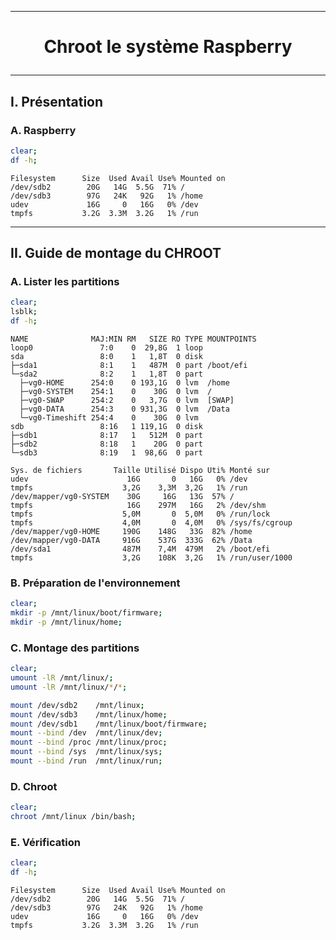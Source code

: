 -----------------------------------------------------------------------------------------------------------------------
# <p align='center'> Chroot le système Raspberry </p>

-----------------------------------------------------------------------------------------------------------------------
## I. Présentation
### A. Raspberry
```bash
clear;
df -h;
```
```
Filesystem      Size  Used Avail Use% Mounted on
/dev/sdb2        20G   14G  5.5G  71% /
/dev/sdb3        97G   24K   92G   1% /home
udev             16G     0   16G   0% /dev
tmpfs           3.2G  3.3M  3.2G   1% /run
```

-----------------------------------------------------------------------------------------------------------------------
## II. Guide de montage du CHROOT
### A. Lister les partitions
```bash
clear;
lsblk;
df -h;
```

```
NAME              MAJ:MIN RM   SIZE RO TYPE MOUNTPOINTS
loop0               7:0    0  29,8G  1 loop 
sda                 8:0    1   1,8T  0 disk 
├─sda1              8:1    1   487M  0 part /boot/efi
└─sda2              8:2    1   1,8T  0 part 
  ├─vg0-HOME      254:0    0 193,1G  0 lvm  /home
  ├─vg0-SYSTEM    254:1    0    30G  0 lvm  /
  ├─vg0-SWAP      254:2    0   3,7G  0 lvm  [SWAP]
  ├─vg0-DATA      254:3    0 931,3G  0 lvm  /Data
  └─vg0-Timeshift 254:4    0    30G  0 lvm  
sdb                 8:16   1 119,1G  0 disk 
├─sdb1              8:17   1   512M  0 part 
├─sdb2              8:18   1    20G  0 part 
└─sdb3              8:19   1  98,6G  0 part

Sys. de fichiers       Taille Utilisé Dispo Uti% Monté sur
udev                      16G       0   16G   0% /dev
tmpfs                    3,2G    3,3M  3,2G   1% /run
/dev/mapper/vg0-SYSTEM    30G     16G   13G  57% /
tmpfs                     16G    297M   16G   2% /dev/shm
tmpfs                    5,0M       0  5,0M   0% /run/lock
tmpfs                    4,0M       0  4,0M   0% /sys/fs/cgroup
/dev/mapper/vg0-HOME     190G    148G   33G  82% /home
/dev/mapper/vg0-DATA     916G    537G  333G  62% /Data
/dev/sda1                487M    7,4M  479M   2% /boot/efi
tmpfs                    3,2G    108K  3,2G   1% /run/user/1000
```

### B. Préparation de l'environnement
```bash
clear;
mkdir -p /mnt/linux/boot/firmware;
mkdir -p /mnt/linux/home;
```


### C. Montage des partitions
```bash
clear;
umount -lR /mnt/linux/;
umount -lR /mnt/linux/*/*;

mount /dev/sdb2    /mnt/linux;
mount /dev/sdb3    /mnt/linux/home;
mount /dev/sdb1    /mnt/linux/boot/firmware;
mount --bind /dev  /mnt/linux/dev;
mount --bind /proc /mnt/linux/proc;
mount --bind /sys  /mnt/linux/sys;
mount --bind /run  /mnt/linux/run;
```

### D. Chroot
```bash
clear;
chroot /mnt/linux /bin/bash;
```

### E. Vérification
```bash
clear;
df -h;
```

```
Filesystem      Size  Used Avail Use% Mounted on
/dev/sdb2        20G   14G  5.5G  71% /
/dev/sdb3        97G   24K   92G   1% /home
udev             16G     0   16G   0% /dev
tmpfs           3.2G  3.3M  3.2G   1% /run
```



